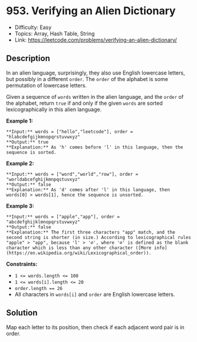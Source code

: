 # 953. Verifying an Alien Dictionary

- Difficulty: Easy
- Topics: Array, Hash Table, String
- Link: https://leetcode.com/problems/verifying-an-alien-dictionary/

## Description

In an alien language, surprisingly, they also use English lowercase letters, but possibly in a different `order`. The `order` of the alphabet is some permutation of lowercase letters.

Given a sequence of `words` written in the alien language, and the `order` of the alphabet, return `true` if and only if the given `words` are sorted lexicographically in this alien language.

**Example 1:**

```
**Input:** words = ["hello","leetcode"], order = "hlabcdefgijkmnopqrstuvwxyz"
**Output:** true
**Explanation:** As 'h' comes before 'l' in this language, then the sequence is sorted.
```

**Example 2:**

```
**Input:** words = ["word","world","row"], order = "worldabcefghijkmnpqstuvxyz"
**Output:** false
**Explanation:** As 'd' comes after 'l' in this language, then words[0] > words[1], hence the sequence is unsorted.
```

**Example 3:**

```
**Input:** words = ["apple","app"], order = "abcdefghijklmnopqrstuvwxyz"
**Output:** false
**Explanation:** The first three characters "app" match, and the second string is shorter (in size.) According to lexicographical rules "apple" > "app", because 'l' > '∅', where '∅' is defined as the blank character which is less than any other character ([More info](https://en.wikipedia.org/wiki/Lexicographical_order)).
```

**Constraints:**

- `1 <= words.length <= 100`
- `1 <= words[i].length <= 20`
- `order.length == 26`
- All characters in `words[i]` and `order` are English lowercase letters.

## Solution

Map each letter to its position, then check if each adjacent word pair is in order.
